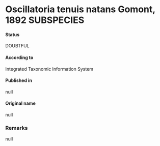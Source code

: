 # Oscillatoria tenuis natans Gomont, 1892 SUBSPECIES

#### Status
DOUBTFUL

#### According to
Integrated Taxonomic Information System

#### Published in
null

#### Original name
null

### Remarks
null